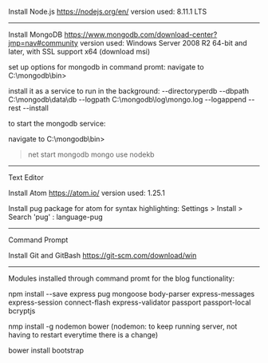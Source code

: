 Install Node.js
https://nodejs.org/en/
version used: 8.11.1 LTS

_____________________________________________________________________________________

Install MongoDB
https://www.mongodb.com/download-center?jmp=nav#community
version used: Windows Server 2008 R2 64-bit and later, with SSL support x64
(download msi)


set up options for mongodb in command promt:
navigate to C:\mongodb\bin>

install it as a service to run in the background: 
--directoryperdb --dbpath C:\mongodb\data\db --logpath C:\mongodb\log\mongo.log 
--logappend --rest --install

to start the mongodb service:

navigate to C:\mongodb\bin>
> net start mongodb
> mongo
> use nodekb
_____________________________________________________________________________________

Text Editor

Install Atom
https://atom.io/
version used: 1.25.1


Install pug package for atom for syntax highlighting:
Settings > Install > Search 'pug' : language-pug
_____________________________________________________________________________________

Command Prompt

Install Git and GitBash
https://git-scm.com/download/win

_____________________________________________________________________________________

Modules installed through command promt for the blog functionality:

npm install --save express pug mongoose body-parser express-messages express-session 
connect-flash express-validator passport passport-local bcryptjs

nmp install -g nodemon bower
(nodemon: to keep running server, not having to restart everytime there is a change)

bower install bootstrap
